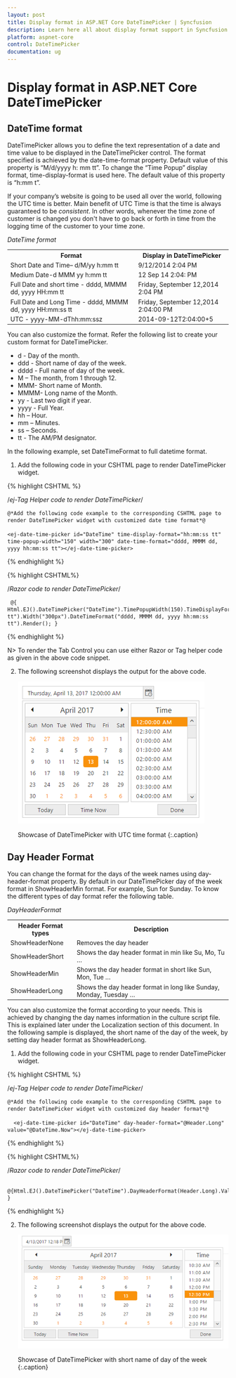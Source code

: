 ```yaml
---
layout: post
title: Display format in ASP.NET Core DateTimePicker | Syncfusion
description: Learn here all about display format support in Syncfusion ASP.NET Core DateTimePicker(SfDateTimePicker) control,its element, and more.
platform: aspnet-core
control: DateTimePicker
documentation: ug
---
```


# Display format in ASP.NET Core DateTimePicker

## DateTime format

DateTimePicker allows you to define the text representation of a date and time value to be displayed in the DateTimePicker control. The format specified is achieved by the date-time-format property. Default value of this property is “M/d/yyyy h: mm tt”. To change the “Time Popup” display format, time-display-format is used here. The default value of this property is “h:mm t”. 

If your company’s website is going to be used all over the world, following the UTC time is better. Main benefit of UTC Time is that the time is always guaranteed to be _consistent_. In other words, whenever the time zone of customer is changed you don't have to go back or forth in time from the logging time of the customer to your time zone.

_DateTime format_

<table>
<tr>
<th>
Format</th><th>
Display in DateTimePicker</th></tr>
<tr>
<td>
Short Date and Time– d/M/yy h:mm tt</td><td>
9/12/2014 2:04 PM</td></tr>
<tr>
<td>
Medium Date-d MMM yy h:mm tt</td><td>
12 Sep 14 2:04: PM</td></tr>
<tr>
<td>
Full Date and short time - dddd, MMMM dd, yyyy HH:mm tt</td><td>
Friday, September 12,2014 2:04 PM</td></tr>
<tr>
<td>
Full Date and Long Time - dddd, MMMM dd, yyyy HH:mm:ss tt</td><td>
Friday, September 12,2014 2:04:00 PM</td></tr>
<tr>
<td>
UTC - yyyy-MM-dThh:mm:ssz</td><td>
2014-09-12T2:04:00+5</td></tr>
</table>


You can also customize the format. Refer the following list to create your custom format for DateTimePicker.

* d - Day of the month.
* ddd - Short name of day of the week.
* dddd - Full name of day of the week.
* M – The month, from 1 through 12.
* MMM- Short name of Month.
* MMMM- Long name of the Month.
* yy - Last two digit if year.
* yyyy - Full Year.
* hh – Hour.
* mm – Minutes.
* ss – Seconds.
* tt - The AM/PM designator.

In the following example, set DateTimeFormat to full datetime format.

1. Add the following code in your CSHTML page to render DateTimePicker widget.

{% highlight CSHTML %}

/*ej-Tag Helper code to render DateTimePicker*/

	@*Add the following code example to the corresponding CSHTML page to render DateTimePicker widget with customized date time format*@
	
    <ej-date-time-picker id="DateTime" time-display-format="hh:mm:ss tt" time-popup-width="150" width="300" date-time-format="dddd, MMMM dd, yyyy hh:mm:ss tt"></ej-date-time-picker>

{% endhighlight %}

{% highlight CSHTML%}

/*Razor code to render DateTimePicker*/

     @{ Html.EJ().DateTimePicker("DateTime").TimePopupWidth(150).TimeDisplayFormat("hh:mm:ss tt").Width("300px").DateTimeFormat("dddd, MMMM dd, yyyy hh:mm:ss tt").Render(); }

{% endhighlight %}

N> To render the Tab Control you can use either Razor or Tag helper code as given in the above code snippet.


2. The following screenshot displays the output for the above code.

	![Showcase of DateTimePicker with UTC format in ASP.NET Core](Display-format_images/Display-format_img1.png)

    Showcase of DateTimePicker with UTC time format
    {:.caption}

## Day Header Format

You can change the format for the days of the week names using day-header-format property. By default in our DateTimePicker day of the week format in ShowHeaderMin format. For example, Sun for Sunday. To know the different types of day format refer the following table.

_DayHeaderFormat_

<table>
<tr>
<th>
Header Format types</th><th>
Description</th></tr>
<tr>
<td>
ShowHeaderNone</td><td>
Removes the day header</td></tr>
<tr>
<td>
ShowHeaderShort</td><td>
Shows the day header format in min like Su, Mo, Tu …</td></tr>
<tr>
<td>
ShowHeaderMin</td><td>
Shows the day header format in short like Sun, Mon, Tue …</td></tr>
<tr>
<td>
ShowHeaderLong</td><td>
Shows the day header format in long like Sunday, Monday, Tuesday …</td></tr>
</table>


You can also customize the format according to your needs. This is achieved by changing the day names information in the culture script file. This is explained later under the Localization section of this document. In the following sample is displayed, the short name of the day of the week, by setting day header format as ShowHeaderLong.

1. Add the following code in your CSHTML page to render DateTimePicker widget.

{% highlight CSHTML %}

/*ej-Tag Helper code to render DateTimePicker*/
   
	@*Add the following code example to the corresponding CSHTML page to render DateTimePicker widget with customized day header format*@

	  <ej-date-time-picker id="DateTime" day-header-format="@Header.Long" value="@DateTime.Now"></ej-date-time-picker>

{% endhighlight %}

{% highlight CSHTML%}

/*Razor code to render DateTimePicker*/

     @{Html.EJ().DateTimePicker("DateTime").DayHeaderFormat(Header.Long).Value(DateTime.Now).Render(); }


{% endhighlight %}

2. The following screenshot displays the output for the above code.

	![Showcase of DateTimePicker with  short name of day in ASP.NET Core DateTimePicker](Display-format_images/Display-format_img2.png)

    Showcase of DateTimePicker with short name of day of the week
    {:.caption}

